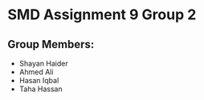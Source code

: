 # SMD Assignment 9 Group 2
## Group Members:
+ Shayan Haider
+ Ahmed Ali
+ Hasan Iqbal
+ Taha Hassan
